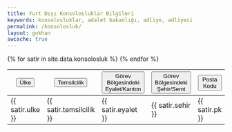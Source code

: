 ```yaml
---
title: Yurt Dışı Konsolosluklar Bilgileri
keywords: konsolosluklar, adalet bakanlığı, adliye, adliyeci
permalink: /konsolosluk/
layout: gokhan
swcache: true
---
```

 
<div id="table-default" class="table-responsive">
    <table class="table" id="konsolosluklar" name="konsolosluklar">
      <thead>
        <tr>
          <th><button class="table-sort" data-sort="sort-ulke">Ülke</button></th>
          <th><button class="table-sort" data-sort="sort-temsilcilik">Temsilcilik</button></th>
          <th><button class="table-sort" data-sort="sort-eyalet">Görev Bölgesindeki Eyalet/Kanton</button></th>	
          <th><button class="table-sort" data-sort="sort-sehir">Görev Bölgesindeki Şehir/Semt</button></th>	
          <th><button class="table-sort" data-sort="sort-pk">Posta Kodu</button></th>										
        </tr>
      </thead>
      <tbody class="table-tbody">
      {% for satir in site.data.konsolosluk %}
      <tr><td class="sort-ulke">{{ satir.ulke }}<td class="sort-temsilcilik">{{ satir.temsilcilik }}<td class="sort-eyalet">{{ satir.eyalet }}</td><td class="sort-sehir">{{ satir.sehir }}</td><td class="sort-pk">{{ satir.pk }}</td></tr>
      {% endfor %}         										
      </tbody>
    </table>
  </div>